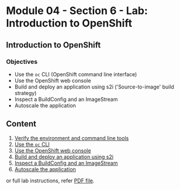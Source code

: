 # Module 04 - Section 6 - Lab: Introduction to OpenShift

## Introduction to OpenShift

### Objectives

- Use the `oc` CLI (OpenShift command line interface)
- Use the OpenShift web console
- Build and deploy an application using s2i ('Source-to-image' build strategy)
- Inspect a BuildConfig and an ImageStream
- Autoscale the application

## Content

1. [Verify the environment and command line tools](resources/06/01_Verify-the-env-and-cli-tools.md)
2. [Use the `oc` CLI](resources/06/02_Use-the-oc-CLI.md)
3. [Use the OpenShift web console](resources/06/03_Use-the-OpenShift-web-console.md)
4. [Build and deploy an application using s2i](resources/06/04_Deploy-an-application-in-the-web-console.md)
5. [Inspect a BuildConfig and an ImageStream](resources/06/05_View-application-in-the-web-console.md)
6. [Autoscale the application](resources/06/06_Autoscaling-the_nodejs-ex-git_application.md)

or full lab instructions, refer [PDF file](resources/06/Introduction-to-RedHat-OpenShift.pdf).